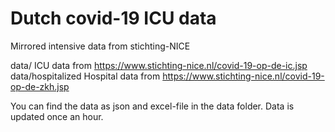 # Dutch covid-19 ICU data
Mirrored intensive data from stichting-NICE

data/ ICU data from https://www.stichting-nice.nl/covid-19-op-de-ic.jsp
data/hospitalized Hospital data from https://www.stichting-nice.nl/covid-19-op-de-zkh.jsp

You can find the data as json and excel-file in the data folder. Data is updated once an hour.
